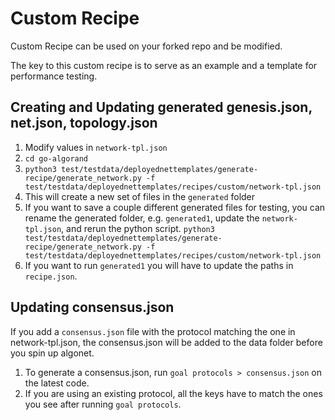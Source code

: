 # Custom Recipe
Custom Recipe can be used on your forked repo and be modified.

The key to this custom recipe is to serve as an example and a template for performance testing.

## Creating and Updating generated genesis.json, net.json, topology.json
1. Modify values in `network-tpl.json`
2. `cd go-algorand`
3. `python3 test/testdata/deployednettemplates/generate-recipe/generate_network.py -f test/testdata/deployednettemplates/recipes/custom/network-tpl.json`
4. This will create a new set of files in the `generated` folder
5. If you want to save a couple different generated files for testing, you can rename the generated folder, e.g. `generated1`, update the `network-tpl.json`, and rerun the python script. `python3 test/testdata/deployednettemplates/generate-recipe/generate_network.py -f test/testdata/deployednettemplates/recipes/custom/network-tpl.json`
6. If you want to run `generated1` you will have to update the paths in `recipe.json`.

## Updating consensus.json
If you add a `consensus.json` file with the protocol matching the one in network-tpl.json, the consensus.json will be added to the data folder before you spin up algonet.

1. To generate a consensus.json, run `goal protocols > consensus.json` on the latest code.
2. If you are using an existing protocol, all the keys have to match the ones you see after running `goal protocols`.